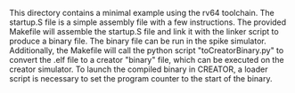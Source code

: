 This directory contains a minimal example using the rv64 toolchain. The startup.S file is a simple
assembly file with a few instructions. The provided Makefile will assemble the startup.S file and
link it with the linker script to produce a binary file. The binary file can be run in the spike
simulator. Additionally, the Makefile will call the python script "toCreatorBinary.py" to convert
the .elf file to a creator "binary" file, which can be executed on the creator simulator. To launch the compiled binary in CREATOR, a loader script is necessary to set the program counter to the start of the binary.